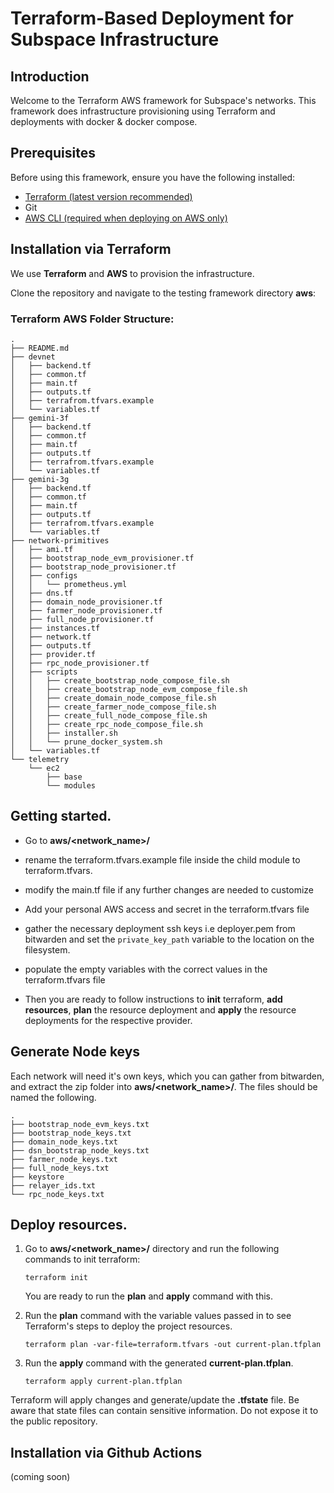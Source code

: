 # Terraform-Based Deployment for Subspace Infrastructure

## Introduction

Welcome to the Terraform AWS framework for Subspace's networks. This framework does infrastructure provisioning using Terraform and deployments with docker & docker compose.

## Prerequisites

Before using this framework, ensure you have the following installed:

- [Terraform (latest version recommended)](https://learn.hashicorp.com/tutorials/terraform/install-cli)
- Git
- [AWS CLI (required when deploying on AWS only)](https://docs.aws.amazon.com/cli/latest/userguide/getting-started-install.html#getting-started-install-instructions)

## Installation via Terraform

We use **Terraform** and **AWS** to provision the infrastructure.

Clone the repository and navigate to the testing framework directory **aws**:

### Terraform AWS Folder Structure:

```
.
├── README.md
├── devnet
│   ├── backend.tf
│   ├── common.tf
│   ├── main.tf
│   ├── outputs.tf
│   ├── terrafrom.tfvars.example
│   └── variables.tf
├── gemini-3f
│   ├── backend.tf
│   ├── common.tf
│   ├── main.tf
│   ├── outputs.tf
│   ├── terrafrom.tfvars.example
│   └── variables.tf
├── gemini-3g
│   ├── backend.tf
│   ├── common.tf
│   ├── main.tf
│   ├── outputs.tf
│   ├── terrafrom.tfvars.example
│   └── variables.tf
├── network-primitives
│   ├── ami.tf
│   ├── bootstrap_node_evm_provisioner.tf
│   ├── bootstrap_node_provisioner.tf
│   ├── configs
│   │   └── prometheus.yml
│   ├── dns.tf
│   ├── domain_node_provisioner.tf
│   ├── farmer_node_provisioner.tf
│   ├── full_node_provisioner.tf
│   ├── instances.tf
│   ├── network.tf
│   ├── outputs.tf
│   ├── provider.tf
│   ├── rpc_node_provisioner.tf
│   ├── scripts
│   │   ├── create_bootstrap_node_compose_file.sh
│   │   ├── create_bootstrap_node_evm_compose_file.sh
│   │   ├── create_domain_node_compose_file.sh
│   │   ├── create_farmer_node_compose_file.sh
│   │   ├── create_full_node_compose_file.sh
│   │   ├── create_rpc_node_compose_file.sh
│   │   ├── installer.sh
│   │   └── prune_docker_system.sh
│   └── variables.tf
└── telemetry
    └── ec2
        ├── base
        └── modules
```

## Getting started.

- Go to **aws/<network_name>/**
- rename the terraform.tfvars.example file inside the child module to terraform.tfvars.
- modify the main.tf file if any further changes are needed to customize
- Add your personal AWS access and secret in the terraform.tfvars file
- gather the necessary deployment ssh keys i.e deployer.pem from bitwarden and set the `private_key_path` variable to the location on the filesystem.
- populate the empty variables with the correct values in the terraform.tfvars file

- Then you are ready to follow instructions to **init** terraform, **add resources**, **plan** the resource deployment and **apply** the resource deployments for the respective provider.

## Generate Node keys

Each network will need it's own keys, which you can gather from bitwarden, and extract the zip folder into **aws/<network_name>/**. The files should be named the following.

```
.
├── bootstrap_node_evm_keys.txt
├── bootstrap_node_keys.txt
├── domain_node_keys.txt
├── dsn_bootstrap_node_keys.txt
├── farmer_node_keys.txt
├── full_node_keys.txt
├── keystore
├── relayer_ids.txt
└── rpc_node_keys.txt
```

## Deploy resources.

1. Go to **aws/<network_name>/** directory and run the following commands to init terraform:

   ```
   terraform init
   ```

   You are ready to run the **plan** and **apply** command with this.

2. Run the **plan** command with the variable values passed in to see Terraform's steps to deploy the project resources.

   ```SH
   terraform plan -var-file=terraform.tfvars -out current-plan.tfplan
   ```

3. Run the **apply** command with the generated **current-plan.tfplan**.

   ```SH
   terraform apply current-plan.tfplan
   ```

Terraform will apply changes and generate/update the **.tfstate** file.
Be aware that state files can contain sensitive information. Do not expose it to the public repository.

## Installation via Github Actions

(coming soon)
